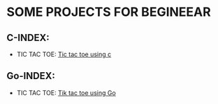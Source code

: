 # SOME PROJECTS FOR BEGINEEAR

## C-INDEX:
- TIC TAC TOE: [Tic tac toe using c](https://github.com/burpOverflow/Begineear-Projects/blob/master/tic-tac-toe.c)

## Go-INDEX:
- TIC TAC TOE: [Tik tac toe using Go]()
